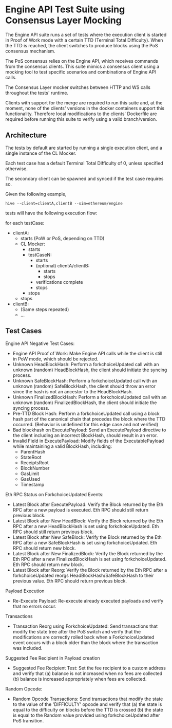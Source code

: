 # Engine API Test Suite using Consensus Layer Mocking

The Engine API suite runs a set of tests where the execution client is started in Proof of Work mode with a certain TTD (Terminal Total Difficulty). When the TTD is reached, the client switches to produce blocks using the PoS consensus mechanism.

The PoS consensus relies on the Engine API, which receives commands from the consensus clients. This suite mimics a consensus client using a mocking tool to test specific scenarios and combinations of Engine API calls.

The Consensus Layer mocker switches between HTTP and WS calls throughout the tests' runtime.

Clients with support for the merge are required to run this suite and, at the moment, none of the clients' versions in the docker containers support this functionality. Therefore local modifications to the clients' Dockerfile are required before running this suite to verify using a valid branch/version.

## Architecture

The tests by default are started by running a single execution client, and a single instance of the CL Mocker.

Each test case has a default Terminal Total Difficulty of 0, unless specified otherwise.

The secondary client can be spawned and synced if the test case requires so.

Given the following example,

    hive --client=clientA,clientB --sim=ethereum/engine

tests will have the following execution flow: 

for each testCase:
   - clientA:
      - starts (PoW or PoS, depending on TTD)
      - CL Mocker:
         - starts
         - testCaseN:
            - starts
            - (optional) clientA/clientB:
               - starts
               - stops
            - verifications complete
            - stops
         - stops
      - stops
   - clientB:
      - (Same steps repeated)
      - ...

## Test Cases

Engine API Negative Test Cases:
- Engine API Proof of Work: Make Engine API calls while the client is still in PoW mode, which should be rejected.
- Unknown HeadBlockHash: Perform a forkchoiceUpdated call with an unknown (random) HeadBlockHash, the client should initiate the syncing process.
- Unknown SafeBlockHash: Perform a forkchoiceUpdated call with an unknown (random) SafeBlockHash, the client should throw an error since the hash is not an ancestor to the HeadBlockHash.
- Unknown FinalizedBlockHash: Perform a forkchoiceUpdated call with an unknown (random) FinalizedBlockHash, the client should initiate the syncing process.
- Pre-TTD Block Hash: Perform a forkchoiceUpdated call using a block hash part of the canonical chain that precedes the block where the TTD occurred. (Behavior is undefined for this edge case and not verified)
- Bad blockhash on ExecutePayload: Send an ExecutePayload directive to the client including an incorrect BlockHash, should result in an error.
- Invalid Field in ExecutePayload: Modify fields of the ExecutablePayload while maintaining a valid BlockHash, including:
   - ParentHash
   - StateRoot
   - ReceiptsRoot
   - BlockNumber
   - GasLimit
   - GasUsed
   - Timestamp

Eth RPC Status on ForkchoiceUpdated Events:
- Latest Block after ExecutePayload: Verify the Block returned by the Eth RPC after a new payload is executed. Eth RPC should still return previous block.
- Latest Block after New HeadBlock: Verify the Block returned by the Eth RPC after a new HeadBlockHash is set using forkchoiceUpdated. Eth RPC should still return previous block.
- Latest Block after New SafeBlock: Verify the Block returned by the Eth RPC after a new SafeBlockHash is set using forkchoiceUpdated. Eth RPC should return new block.
- Latest Block after New FinalizedBlock: Verify the Block returned by the Eth RPC after a new FinalizedBlockHash is set using forkchoiceUpdated. Eth RPC should return new block.
- Latest Block after Reorg: Verify the Block returned by the Eth RPC after a forkchoiceUpdated reorgs HeadBlockHash/SafeBlockHash to their previous value. Eth RPC should return previous block.

Payload Execution
- Re-Execute Payload: Re-execute already executed payloads and verify that no errors occur.

Transactions
- Transaction Reorg using ForkchoiceUpdated: Send transactions that modify the state tree after the PoS switch and verify that the modifications are correctly rolled back when a ForkchoiceUpdated event occurs with a block older than the block where the transaction was included.

Suggested Fee Recipient in Payload creation
- Suggested Fee Recipient Test: Set the fee recipient to a custom address and verify that (a) balance is not increased when no fees are collected (b) balance is increased appropriately when fees are collected.

Random Opcode:
- Random Opcode Transactions: Send transactions that modify the state to the value of the 'DIFFICULTY' opcode and verify that (a) the state is equal to the difficulty on blocks before the TTD is crossed (b) the state is equal to the Random value provided using forkchoiceUpdated after PoS transition.